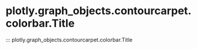 # plotly.graph_objects.contourcarpet.colorbar.Title

::: plotly.graph_objects.contourcarpet.colorbar.Title
